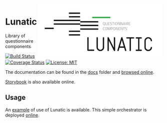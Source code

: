 <img align="right" src="docs/img/lunatic-logo.png" alt="Lunatic logo"/>

# Lunatic

Library of questionnaire components

[![Build Status](https://travis-ci.org/InseeFr/Lunatic.svg?branch=master)](https://travis-ci.org/InseeFr/Lunatic)
[![Coverage Status](https://coveralls.io/repos/github/InseeFr/Lunatic/badge.svg?branch=master)](https://coveralls.io/github/InseeFr/Lunatic?branch=master)
[![License: MIT](https://img.shields.io/badge/License-MIT-blue.svg)](https://opensource.org/licenses/MIT)

The documentation can be found in the [docs](https://github.com/InseeFr/Lunatic/tree/master/docs) folder and [browsed online](https://inseefr.github.io/Lunatic).

[Storybook](https://inseefr.github.io/Lunatic/storybook) is also available online.

## Usage

An [example](https://github.com/InseeFr/Lunatic/tree/master/example/orchestrator) of use of Lunatic is available. This simple orchestrator is deployed [online](https://inseefr.github.io/Lunatic/orchestrator).
